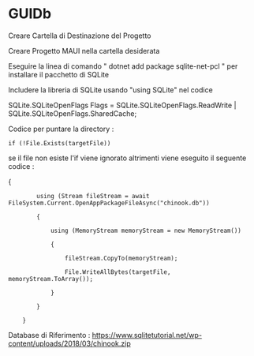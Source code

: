 # GUIDb

Creare Cartella di Destinazione del Progetto

Creare Progetto MAUI nella cartella desiderata

Eseguire la linea di comando " dotnet add package sqlite-net-pcl " per installare il pacchetto di SQLite

Includere la libreria di SQLite usando "using SQLite" nel codice

SQLite.SQLiteOpenFlags Flags = SQLite.SQLiteOpenFlags.ReadWrite | SQLite.SQLiteOpenFlags.SharedCache;

Codice per puntare la directory : 

    if (!File.Exists(targetFile))

se il file non esiste l'if viene ignorato altrimenti viene eseguito il seguente codice : 

 {
 
            using (Stream fileStream = await FileSystem.Current.OpenAppPackageFileAsync("chinook.db"))
            
            {
            
                using (MemoryStream memoryStream = new MemoryStream())
                
                {
                
                    fileStream.CopyTo(memoryStream);
                    
                    File.WriteAllBytes(targetFile, memoryStream.ToArray());
                    
                }
                
            }
            
        }
        

Database di Riferimento : https://www.sqlitetutorial.net/wp-content/uploads/2018/03/chinook.zip
